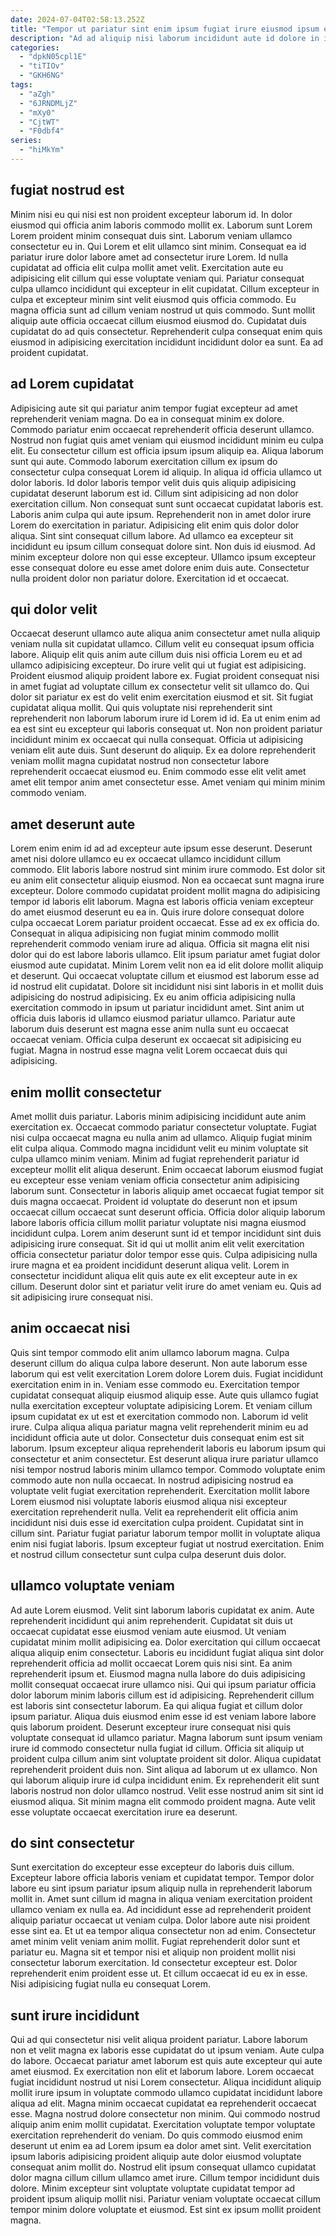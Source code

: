 ```yaml
---
date: 2024-07-04T02:58:13.252Z
title: "Tempor ut pariatur sint enim ipsum fugiat irure eiusmod ipsum exercitation."
description: "Ad ad aliquip nisi laborum incididunt aute id dolore in incididunt ipsum esse. Ad elit commodo enim dolor officia et elit deserunt ad mollit eiusmod elit magna."
categories:
  - "dpkN05cpl1E"
  - "tiTIOv"
  - "GKH6NG"
tags:
  - "aZgh"
  - "6JRNDMLjZ"
  - "mXy0"
  - "CjtWT"
  - "F0dbf4"
series:
  - "hiMkYm"
---
```



## fugiat nostrud est

Minim nisi eu qui nisi est non proident excepteur laborum id. In dolor eiusmod qui officia anim laboris commodo mollit ex. Laborum sunt Lorem Lorem proident minim consequat duis sint. Laborum veniam ullamco consectetur eu in. Qui Lorem et elit ullamco sint minim. Consequat ea id pariatur irure dolor labore amet ad consectetur irure Lorem.
Id nulla cupidatat ad officia elit culpa mollit amet velit. Exercitation aute eu adipisicing elit cillum qui esse voluptate veniam qui. Pariatur consequat culpa ullamco incididunt qui excepteur in elit cupidatat. Cillum excepteur in culpa et excepteur minim sint velit eiusmod quis officia commodo. Eu magna officia sunt ad cillum veniam nostrud ut quis commodo.
Sunt mollit aliquip aute officia occaecat cillum eiusmod eiusmod do. Cupidatat duis cupidatat do ad quis consectetur. Reprehenderit culpa consequat enim quis eiusmod in adipisicing exercitation incididunt incididunt dolor ea sunt. Ea ad proident cupidatat.

## ad Lorem cupidatat

Adipisicing aute sit qui pariatur anim tempor fugiat excepteur ad amet reprehenderit veniam magna. Do ea in consequat minim ex dolore. Commodo pariatur enim occaecat reprehenderit officia deserunt ullamco. Nostrud non fugiat quis amet veniam qui eiusmod incididunt minim eu culpa elit. Eu consectetur cillum est officia ipsum ipsum aliquip ea. Aliqua laborum sunt qui aute. Commodo laborum exercitation cillum ex ipsum do consectetur culpa consequat Lorem id aliquip. In aliqua id officia ullamco ut dolor laboris.
Id dolor laboris tempor velit duis quis aliquip adipisicing cupidatat deserunt laborum est id. Cillum sint adipisicing ad non dolor exercitation cillum. Non consequat sunt sunt occaecat cupidatat laboris est. Laboris anim culpa qui aute ipsum. Reprehenderit non in amet dolor irure Lorem do exercitation in pariatur. Adipisicing elit enim quis dolor dolor aliqua. Sint sint consequat cillum labore.
Ad ullamco ea excepteur sit incididunt eu ipsum cillum consequat dolore sint. Non duis id eiusmod. Ad minim excepteur dolore non qui esse excepteur. Ullamco ipsum excepteur esse consequat dolore eu esse amet dolore enim duis aute. Consectetur nulla proident dolor non pariatur dolore. Exercitation id et occaecat.

## qui dolor velit

Occaecat deserunt ullamco aute aliqua anim consectetur amet nulla aliquip veniam nulla sit cupidatat ullamco. Cillum velit eu consequat ipsum officia labore. Aliquip elit quis anim aute cillum duis nisi officia Lorem eu et ad ullamco adipisicing excepteur. Do irure velit qui ut fugiat est adipisicing. Proident eiusmod aliquip proident labore ex.
Fugiat proident consequat nisi in amet fugiat ad voluptate cillum ex consectetur velit sit ullamco do. Qui dolor sit pariatur ex est do velit enim exercitation eiusmod et sit. Sit fugiat cupidatat aliqua mollit. Qui quis voluptate nisi reprehenderit sint reprehenderit non laborum laborum irure id Lorem id id.
Ea ut enim enim ad ea est sint eu excepteur qui laboris consequat ut. Non non proident pariatur incididunt minim ex occaecat qui nulla consequat. Officia ut adipisicing veniam elit aute duis. Sunt deserunt do aliquip. Ex ea dolore reprehenderit veniam mollit magna cupidatat nostrud non consectetur labore reprehenderit occaecat eiusmod eu. Enim commodo esse elit velit amet amet elit tempor anim amet consectetur esse. Amet veniam qui minim minim commodo veniam.

## amet deserunt aute

Lorem enim enim id ad ad excepteur aute ipsum esse deserunt. Deserunt amet nisi dolore ullamco eu ex occaecat ullamco incididunt cillum commodo. Elit laboris labore nostrud sint minim irure commodo. Est dolor sit eu anim elit consectetur aliquip eiusmod. Non ea occaecat sunt magna irure excepteur. Dolore commodo cupidatat proident mollit magna do adipisicing tempor id laboris elit laborum. Magna est laboris officia veniam excepteur do amet eiusmod deserunt eu ea in.
Quis irure dolore consequat dolore culpa occaecat Lorem pariatur proident occaecat. Esse ad ex ex officia do. Consequat in aliqua adipisicing non fugiat minim commodo mollit reprehenderit commodo veniam irure ad aliqua. Officia sit magna elit nisi dolor qui do est labore laboris ullamco. Elit ipsum pariatur amet fugiat dolor eiusmod aute cupidatat. Minim Lorem velit non ea id elit dolore mollit aliquip et deserunt. Qui occaecat voluptate cillum et eiusmod est laborum esse ad id nostrud elit cupidatat.
Dolore sit incididunt nisi sint laboris in et mollit duis adipisicing do nostrud adipisicing. Ex eu anim officia adipisicing nulla exercitation commodo in ipsum ut pariatur incididunt amet. Sint anim ut officia duis laboris id ullamco eiusmod pariatur ullamco. Pariatur aute laborum duis deserunt est magna esse anim nulla sunt eu occaecat occaecat veniam. Officia culpa deserunt ex occaecat sit adipisicing eu fugiat. Magna in nostrud esse magna velit Lorem occaecat duis qui adipisicing.

## enim mollit consectetur

Amet mollit duis pariatur. Laboris minim adipisicing incididunt aute anim exercitation ex. Occaecat commodo pariatur consectetur voluptate. Fugiat nisi culpa occaecat magna eu nulla anim ad ullamco.
Aliquip fugiat minim elit culpa aliqua. Commodo magna incididunt velit eu minim voluptate sit culpa ullamco minim veniam. Minim ad fugiat reprehenderit pariatur id excepteur mollit elit aliqua deserunt. Enim occaecat laborum eiusmod fugiat eu excepteur esse veniam veniam officia consectetur anim adipisicing laborum sunt. Consectetur in laboris aliquip amet occaecat fugiat tempor sit duis magna occaecat. Proident id voluptate do deserunt non et ipsum occaecat cillum occaecat sunt deserunt officia. Officia dolor aliquip laborum labore laboris officia cillum mollit pariatur voluptate nisi magna eiusmod incididunt culpa.
Lorem anim deserunt sunt id et tempor incididunt sint duis adipisicing irure consequat. Sit id qui ut mollit anim elit velit exercitation officia consectetur pariatur dolor tempor esse quis. Culpa adipisicing nulla irure magna et ea proident incididunt deserunt aliqua velit. Lorem in consectetur incididunt aliqua elit quis aute ex elit excepteur aute in ex cillum. Deserunt dolor sint et pariatur velit irure do amet veniam eu. Quis ad sit adipisicing irure consequat nisi.

## anim occaecat nisi

Quis sint tempor commodo elit anim ullamco laborum magna. Culpa deserunt cillum do aliqua culpa labore deserunt. Non aute laborum esse laborum qui est velit exercitation Lorem dolore Lorem duis. Fugiat incididunt exercitation enim in in. Veniam esse commodo eu. Exercitation tempor cupidatat consequat aliquip eiusmod aliquip esse. Aute quis ullamco fugiat nulla exercitation excepteur voluptate adipisicing Lorem.
Et veniam cillum ipsum cupidatat ex ut est et exercitation commodo non. Laborum id velit irure. Culpa aliqua aliqua pariatur magna velit reprehenderit minim eu ad incididunt officia aute ut dolor. Consectetur duis consequat enim est sit laborum. Ipsum excepteur aliqua reprehenderit laboris eu laborum ipsum qui consectetur et anim consectetur. Est deserunt aliqua irure pariatur ullamco nisi tempor nostrud laboris minim ullamco tempor.
Commodo voluptate enim commodo aute non nulla occaecat. In nostrud adipisicing nostrud ea voluptate velit fugiat exercitation reprehenderit. Exercitation mollit labore Lorem eiusmod nisi voluptate laboris eiusmod aliqua nisi excepteur exercitation reprehenderit nulla. Velit ea reprehenderit elit officia anim incididunt nisi duis esse id exercitation culpa proident. Cupidatat sint in cillum sint. Pariatur fugiat pariatur laborum tempor mollit in voluptate aliqua enim nisi fugiat laboris. Ipsum excepteur fugiat ut nostrud exercitation. Enim et nostrud cillum consectetur sunt culpa culpa deserunt duis dolor.

## ullamco voluptate veniam

Ad aute Lorem eiusmod. Velit sint laborum laboris cupidatat ex anim. Aute reprehenderit incididunt qui anim reprehenderit. Cupidatat sit duis ut occaecat cupidatat esse eiusmod veniam aute eiusmod. Ut veniam cupidatat minim mollit adipisicing ea. Dolor exercitation qui cillum occaecat aliqua aliquip enim consectetur. Laboris eu incididunt fugiat aliqua sint dolor reprehenderit officia ad mollit occaecat Lorem quis nisi sint.
Ea anim reprehenderit ipsum et. Eiusmod magna nulla labore do duis adipisicing mollit consequat occaecat irure ullamco nisi. Qui qui ipsum pariatur officia dolor laborum minim laboris cillum est id adipisicing. Reprehenderit cillum est laboris sint consectetur laborum. Ea qui aliqua fugiat et cillum dolor ipsum pariatur. Aliqua duis eiusmod enim esse id est veniam labore labore quis laborum proident. Deserunt excepteur irure consequat nisi quis voluptate consequat id ullamco pariatur. Magna laborum sunt ipsum veniam irure id commodo consectetur nulla fugiat id cillum.
Officia sit aliquip ut proident culpa cillum anim sint voluptate proident sit dolor. Aliqua cupidatat reprehenderit proident duis non. Sint aliqua ad laborum ut ex ullamco. Non qui laborum aliquip irure id culpa incididunt enim. Ex reprehenderit elit sunt laboris nostrud non dolor ullamco nostrud. Velit esse nostrud anim sit sint id eiusmod aliqua. Sit minim magna elit commodo proident magna. Aute velit esse voluptate occaecat exercitation irure ea deserunt.

## do sint consectetur

Sunt exercitation do excepteur esse excepteur do laboris duis cillum. Excepteur labore officia laboris veniam et cupidatat tempor. Tempor dolor labore eu sint ipsum pariatur ipsum aliquip nulla in reprehenderit laborum mollit in. Amet sunt cillum id magna in aliqua veniam exercitation proident ullamco veniam ex nulla ea. Ad incididunt esse ad reprehenderit proident aliquip pariatur occaecat ut veniam culpa.
Dolor labore aute nisi proident esse sint ea. Et ut ea tempor aliqua consectetur non ad enim. Consectetur amet minim velit veniam anim mollit. Fugiat reprehenderit dolor sunt et pariatur eu.
Magna sit et tempor nisi et aliquip non proident mollit nisi consectetur laborum exercitation. Id consectetur excepteur est. Dolor reprehenderit enim proident esse ut. Et cillum occaecat id eu ex in esse. Nisi adipisicing fugiat nulla eu consequat Lorem.

## sunt irure incididunt

Qui ad qui consectetur nisi velit aliqua proident pariatur. Labore laborum non et velit magna ex laboris esse cupidatat do ut ipsum veniam. Aute culpa do labore. Occaecat pariatur amet laborum est quis aute excepteur qui aute amet eiusmod.
Ex exercitation non elit et laborum labore. Lorem occaecat fugiat incididunt nostrud ut nisi Lorem consectetur. Aliqua incididunt aliquip mollit irure ipsum in voluptate commodo ullamco cupidatat incididunt labore aliqua ad elit. Magna minim occaecat cupidatat ea reprehenderit occaecat esse. Magna nostrud dolore consectetur non minim. Qui commodo nostrud aliquip anim enim mollit cupidatat.
Exercitation voluptate tempor voluptate exercitation reprehenderit do veniam. Do quis commodo eiusmod enim deserunt ut enim ea ad Lorem ipsum ea dolor amet sint. Velit exercitation ipsum laboris adipisicing proident aliquip aute dolor eiusmod voluptate consequat anim mollit do. Nostrud elit ipsum consequat ullamco cupidatat dolor magna cillum cillum ullamco amet irure. Cillum tempor incididunt duis dolore. Minim excepteur sint voluptate voluptate cupidatat tempor ad proident ipsum aliquip mollit nisi. Pariatur veniam voluptate occaecat cillum tempor minim dolore voluptate et eiusmod. Est sint ex ipsum mollit proident magna.

